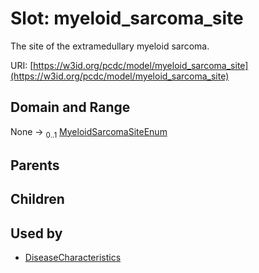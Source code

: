 
# Slot: myeloid_sarcoma_site


The site of the extramedullary myeloid sarcoma.

URI: [https://w3id.org/pcdc/model/myeloid_sarcoma_site](https://w3id.org/pcdc/model/myeloid_sarcoma_site)


## Domain and Range

None &#8594;  <sub>0..1</sub> [MyeloidSarcomaSiteEnum](MyeloidSarcomaSiteEnum.md)

## Parents


## Children


## Used by

 * [DiseaseCharacteristics](DiseaseCharacteristics.md)
